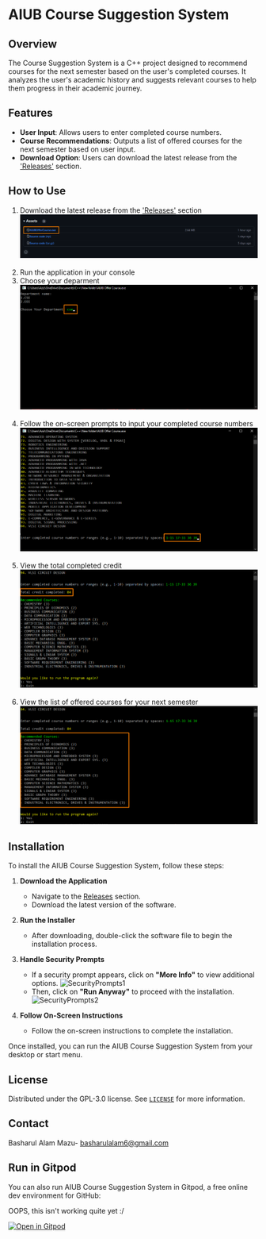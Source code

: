 # AIUB Course Suggestion System

## Overview

The Course Suggestion System is a C++ project designed to recommend courses for the next semester based on the user's completed courses. It analyzes the user's academic history and suggests relevant courses to help them progress in their academic journey.

## Features
- **User Input**: Allows users to enter completed course numbers.
- **Course Recommendations**: Outputs a list of offered courses for the next semester based on user input.
- **Download Option**: Users can download the latest release from the ['Releases'](https://github.com/Basharul2002/AIUB-Course-Suggestion-System/releases) section.

## How to Use
1. Download the latest release from the ['Releases'](https://github.com/Basharul2002/AIUB-Course-Suggestion-System/releases) section
   ![Download](Assets/Download.png)
   <br><br>
3. Run the application in your console
4. Choose your deparment
   ![DeparmentChoose](Assets/DepartmentChoose.png)
   <br><br>
6. Follow the on-screen prompts to input your completed course numbers
   ![CompletedCourses](Assets/ChooseCompletedCourseNumber.png)
   <br><br>
8. View the total completed credit
   ![Result](Assets/CompletedCredit.png)
   <br><br>
10. View the list of offered courses for your next semester
   ![OfferedCourses](Assets/OfferedCourses.png)

## Installation
To install the AIUB Course Suggestion System, follow these steps:

1. **Download the Application**
   - Navigate to the [Releases](https://github.com/Basharul2002/AIUB-Course-Suggestion-System/releases) section.
   - Download the latest version of the software.

2. **Run the Installer**
   - After downloading, double-click the software file to begin the installation process.

3. **Handle Security Prompts**
   - If a security prompt appears, click on **"More Info"** to view additional options.
       ![SecurityPrompts1](Assets/SecurityPrompts1.png)
   - Then, click on **"Run Anyway"** to proceed with the installation.
     ![SecurityPrompts2](Assets/SecurityPrompts2.png)

4. **Follow On-Screen Instructions**
   - Follow the on-screen instructions to complete the installation.

Once installed, you can run the AIUB Course Suggestion System from your desktop or start menu.


## License
Distributed under the GPL-3.0 license. See [`LICENSE`](https://github.com/Basharul2002/AIUB-Course-Suggestion-System?tab=GPL-3.0-1-ov-file) for more information.

## Contact
Basharul Alam Mazu- [basharulalam6@gmail.com](basharulalam6@gmail.com)


## Run in Gitpod

You can also run AIUB Course Suggestion System in Gitpod, a free online dev environment for GitHub:

OOPS, this isn't working quite yet :/

[![Open in Gitpod](https://gitpod.io/button/open-in-gitpod.svg)](https://gitpod.io/#https://github.com/Basharul2002/AIUB-Course-Suggestion-System/blob/main/AIUB%20Offer%20Course.cpp)


